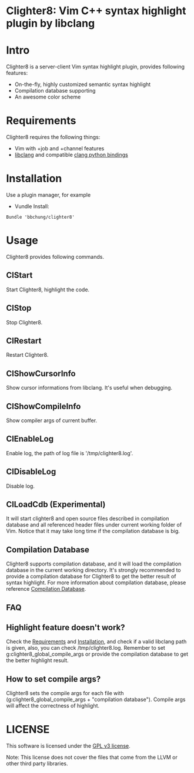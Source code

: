 # Clighter8: Vim C++ syntax highlight plugin by libclang

# Intro

Clighter8 is a server-client Vim syntax highlight plugin, provides following
features:

* On-the-fly, highly customized semantic syntax highlight
* Compilation database supporting
* An awesome color scheme

# Requirements
Clighter8 requires the following things:

* Vim with +job and +channel features
* [libclang][libclang] and compatible [clang python bindings][cpb]

# Installation

Use a plugin manager, for example

* Vundle Install:
```vim
Bundle 'bbchung/clighter8'
```

# Usage

Clighter8 provides following commands.

## ClStart

Start Clighter8, highlight the code.

## ClStop

Stop Clighter8.

## ClRestart

Restart Clighter8.

## ClShowCursorInfo

Show cursor informations from libclang. It's useful when debugging.

## ClShowCompileInfo

Show compiler args of current buffer.

## ClEnableLog

Enable log, the path of log file is '/tmp/clighter8.log'.

## ClDisableLog

Disable log.

## ClLoadCdb (Experimental)

It will start clighter8 and open source files described in compilation
database and all referenced header files under current working folder of Vim.
Notice that it may take long time if the compilation database is big.

## Compilation Database

Clighter8 supports compilation database, and it will load the compilation
database in the current working directory. It's strongly recommended to
provide a compilation database for Clighter8 to get the better result of
syntax highlight. For more information about compilation
database, please reference [Compilation Database][cdb].

## FAQ

## Highlight feature doesn't work?
Check the [Requirements](#requirements) and [Installation](#installation), and
check if a valid libclang path is given, also, you can check
/tmp/clighter8.log. Remember to set g:clighter8_global_compile_args or provide
the compilation database to get the better highlight result.

## How to set compile args?
Clighter8 sets the compile args for each file with
(g:clighter8_global_compile_args + "compilation database"). Compile args will
affect the correctness of highlight.

# LICENSE

This software is licensed under the [GPL v3 license][gpl].

Note: This license does not cover the files that come from the LLVM or other
third party libraries.

[libclang]: http://llvm.org/apt/
[gpl]: http://www.gnu.org/copyleft/gpl.html
[ycm]: https://github.com/Valloric/YouCompleteMe
[cdb]: http://clang.llvm.org/docs/JSONCompilationDatabase.html
[clang]: http://clang.llvm.org/
[GNU Global]: https://www.gnu.org/software/global/download.html
[cpb]: https://github.com/llvm-mirror/clang/tree/master/bindings/python
